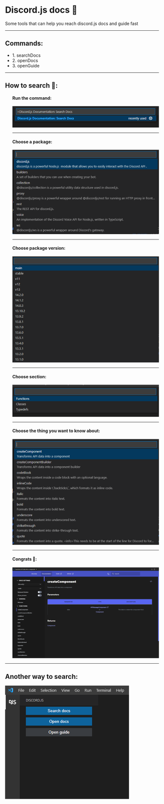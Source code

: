 # Discord.js docs 📖

Some tools that can help you reach discord.js docs and guide fast

***

## Commands:

<ul>
<li>1. searchDocs</li>
<li>2. openDocs</li>
<li>3. openGuide</li>
</ul>

***

## How to search 🔎:

<ul style="list-style-type: none; ">
<li>
<h4>Run the command:</h4>
<img src="./examples/command=searchDocs.png" />
</li>

***

<li>
<h4>Choose a package:</h4>
<img src="./examples/package.png" />
</li>

***

<li>
<h4>Choose package version:</h4>
<img src="./examples/packageVersion.png" />
</li>

***

<li>
<h4>Choose section:</h4>
<img src="./examples/section.png" />
</li>

***

<li>
<h4>Choose the thing you want to know about:</h4>
<img src="./examples/objects.png" />
</li>

***

<li>
<h4>Congrats 🎉:</h4>
<img src="./examples/docs.png" />
</li>

</ul>

***

## Another way to search:
<img src="./examples/bar.png" />